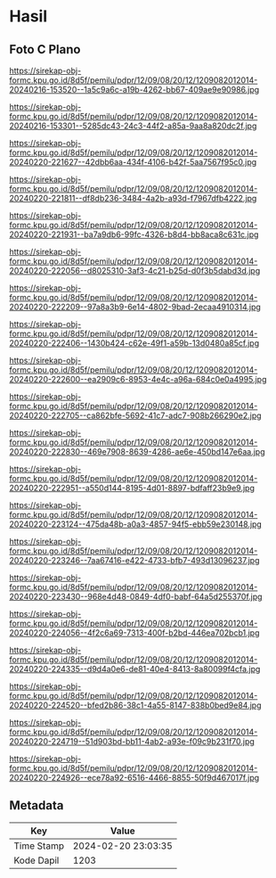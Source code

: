 # Hasil

## Foto C Plano

https://sirekap-obj-formc.kpu.go.id/8d5f/pemilu/pdpr/12/09/08/20/12/1209082012014-20240216-153520--1a5c9a6c-a19b-4262-bb67-409ae9e90986.jpg

https://sirekap-obj-formc.kpu.go.id/8d5f/pemilu/pdpr/12/09/08/20/12/1209082012014-20240216-153301--5285dc43-24c3-44f2-a85a-9aa8a820dc2f.jpg

https://sirekap-obj-formc.kpu.go.id/8d5f/pemilu/pdpr/12/09/08/20/12/1209082012014-20240220-221627--42dbb6aa-434f-4106-b42f-5aa7567f95c0.jpg

https://sirekap-obj-formc.kpu.go.id/8d5f/pemilu/pdpr/12/09/08/20/12/1209082012014-20240220-221811--df8db236-3484-4a2b-a93d-f7967dfb4222.jpg

https://sirekap-obj-formc.kpu.go.id/8d5f/pemilu/pdpr/12/09/08/20/12/1209082012014-20240220-221931--ba7a9db6-99fc-4326-b8d4-bb8aca8c631c.jpg

https://sirekap-obj-formc.kpu.go.id/8d5f/pemilu/pdpr/12/09/08/20/12/1209082012014-20240220-222056--d8025310-3af3-4c21-b25d-d0f3b5dabd3d.jpg

https://sirekap-obj-formc.kpu.go.id/8d5f/pemilu/pdpr/12/09/08/20/12/1209082012014-20240220-222209--97a8a3b9-6e14-4802-9bad-2ecaa4910314.jpg

https://sirekap-obj-formc.kpu.go.id/8d5f/pemilu/pdpr/12/09/08/20/12/1209082012014-20240220-222406--1430b424-c62e-49f1-a59b-13d0480a85cf.jpg

https://sirekap-obj-formc.kpu.go.id/8d5f/pemilu/pdpr/12/09/08/20/12/1209082012014-20240220-222600--ea2909c6-8953-4e4c-a96a-684c0e0a4995.jpg

https://sirekap-obj-formc.kpu.go.id/8d5f/pemilu/pdpr/12/09/08/20/12/1209082012014-20240220-222705--ca862bfe-5692-41c7-adc7-908b266290e2.jpg

https://sirekap-obj-formc.kpu.go.id/8d5f/pemilu/pdpr/12/09/08/20/12/1209082012014-20240220-222830--469e7908-8639-4286-ae6e-450bd147e6aa.jpg

https://sirekap-obj-formc.kpu.go.id/8d5f/pemilu/pdpr/12/09/08/20/12/1209082012014-20240220-222951--a550d144-8195-4d01-8897-bdfaff23b9e9.jpg

https://sirekap-obj-formc.kpu.go.id/8d5f/pemilu/pdpr/12/09/08/20/12/1209082012014-20240220-223124--475da48b-a0a3-4857-94f5-ebb59e230148.jpg

https://sirekap-obj-formc.kpu.go.id/8d5f/pemilu/pdpr/12/09/08/20/12/1209082012014-20240220-223246--7aa67416-e422-4733-bfb7-493d13096237.jpg

https://sirekap-obj-formc.kpu.go.id/8d5f/pemilu/pdpr/12/09/08/20/12/1209082012014-20240220-223430--968e4d48-0849-4df0-babf-64a5d255370f.jpg

https://sirekap-obj-formc.kpu.go.id/8d5f/pemilu/pdpr/12/09/08/20/12/1209082012014-20240220-224056--4f2c6a69-7313-400f-b2bd-446ea702bcb1.jpg

https://sirekap-obj-formc.kpu.go.id/8d5f/pemilu/pdpr/12/09/08/20/12/1209082012014-20240220-224335--d9d4a0e6-de81-40e4-8413-8a80099f4cfa.jpg

https://sirekap-obj-formc.kpu.go.id/8d5f/pemilu/pdpr/12/09/08/20/12/1209082012014-20240220-224520--bfed2b86-38c1-4a55-8147-838b0bed9e84.jpg

https://sirekap-obj-formc.kpu.go.id/8d5f/pemilu/pdpr/12/09/08/20/12/1209082012014-20240220-224719--51d903bd-bb11-4ab2-a93e-f09c9b231f70.jpg

https://sirekap-obj-formc.kpu.go.id/8d5f/pemilu/pdpr/12/09/08/20/12/1209082012014-20240220-224926--ece78a92-6516-4466-8855-50f9d467017f.jpg


## Metadata

| Key        | Value               |
| ---------- | ------------------- |
| Time Stamp | 2024-02-20 23:03:35 |
| Kode Dapil | 1203                |



